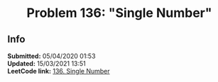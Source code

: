 <h1></h1>
<h1 align="center">Problem 136: "Single Number"</h1>

<h2 align="left">Info</h2>
<p align="left">
    <a align="center" > <b>Submitted:</b> 05/04/2020 01:53 </a>
    <br>
    <a align="center" > <b>Updated:</b> 15/03/2021 13:51 </a>
    <br>
    <a align="center" > <b>LeetCode link:</b> <a href="https://leetcode.com/problems/single-number/" title="Why not check!?"> 136. Single Number </a>
    <br>
